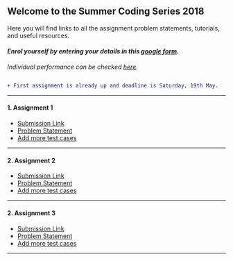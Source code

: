 ## Welcome to the Summer Coding Series 2018

Here you will find links to all the assignment problem statements, tutorials, and useful resources. 

#### *Enrol yourself by entering your details in this [google form](https://docs.google.com/forms/d/1shb0PzRszrF47j31K58COCwauy6kpRwvwdu4eZU32Eg/edit#responses).*

*Individual performance can be checked [here](https://github.com/regstrtn/summer-coding/tree/master/instructions/perftable.md).*


```diff

+ First assignment is already up and deadline is Saturday, 19th May.

```

-----------------

#### 1. Assignment 1
  - [Submission Link](https://drive.google.com/drive/folders/1o8IOsJCed_4aiN9YR8jQdKtmLz-ZP-Ko) 
  - [Problem Statement](https://github.com/regstrtn/summer-coding/tree/master/a1)
  - [Add more test cases](https://github.com/regstrtn/summer-coding/tree/master/instructions/git.md)

----------------

#### 2. Assignment 2
  - [Submission Link](https://drive.google.com/open?id=1Yq4sCglGD9fa1TL27R-QB0gZpYCNoxkV) 
  - [Problem Statement](https://github.com/regstrtn/summer-coding/tree/master/a2)
  - [Add more test cases](https://github.com/regstrtn/summer-coding/tree/master/instructions/git.md)

----------------

#### 2. Assignment 3
  - [Submission Link](https://drive.google.com/open?id=1mPwYMY5JAfKse6ygQkv3ub3h_jTIYkhs) 
  - [Problem Statement](https://github.com/regstrtn/summer-coding/tree/master/a3)
  - [Add more test cases](https://github.com/regstrtn/summer-coding/tree/master/instructions/git.md)

----------------
